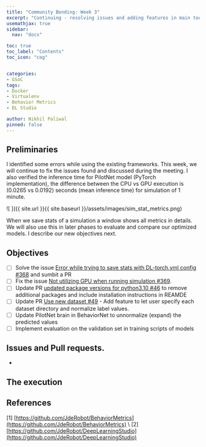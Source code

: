 ```yaml
---
title: "Community Bonding: Week 3"
excerpt: "Continuing - resolving issues and adding features in main tools"
usemathjax: true
sidebar:
  nav: "docs"

toc: true
toc_label: "Contents"
toc_icon: "cog"


categories:
- GSoC
tags:
- Docker
- Virtualenv
- Behavior Metrics
- DL Studio

author: Nikhil Paliwal
pinned: false
---
```



## Preliminaries

I identified some errors while using the existing frameworks. This week, we will continue to fix the issues found and discussed during the meeting. I also verified the inference time for PilotNet model (PyTorch implementation), the difference between the CPU vs GPU execution is (0.0265  vs 0.0192) seconds (mean inference time) for simulation of 1 minute.

![ ]({{ site.url }}{{ site.baseurl }}/assets/images/sim_stat_metrics.png)

When we save stats of a simulation a window shows all metrics in details. We will also use this in later phases to evaluate and compare our optimized models. I describe our new objectives next.


## Objectives

- [ ] Solve the issue [Error while trying to save stats with DL-torch.yml config #368](https://github.com/JdeRobot/BehaviorMetrics/issues/368) and sumbit a PR
- [ ] Fix the issue [Not utilizing GPU when running simulation #369](https://github.com/JdeRobot/BehaviorMetrics/issues/369).
- [ ] Update PR [updated package versions for python3.10 #46](https://github.com/JdeRobot/DeepLearningStudio/pull/46) to remove additional packages and include installation instructions in REAMDE
- [ ] Update PR [Use new dataset #49](https://github.com/JdeRobot/DeepLearningStudio/pull/49) - Add feature to let user specify each dataset directory and normalize label values.
- [ ] Update PilotNet brain in BehaviorNet to unnormalize (expand) the predicted values
- [ ] Implement evaluation on the validation set in training scripts of models

## Issues and Pull requests.
*

## The execution



## References

[1] [https://github.com/JdeRobot/BehaviorMetrics](https://github.com/JdeRobot/BehaviorMetrics) \\
[2] [https://github.com/JdeRobot/DeepLearningStudio](https://github.com/JdeRobot/DeepLearningStudio)
